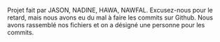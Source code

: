 Projet fait par JASON, NADINE, HAWA, NAWFAL.
Excusez-nous pour le retard, mais nous avons eu du mal à faire les commits sur Github.
Nous avons rassemblé nos fichiers et on a désigné une personne pour les commits.
